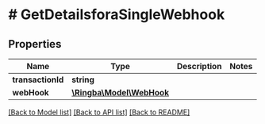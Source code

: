 # # GetDetailsforaSingleWebhook

## Properties

Name | Type | Description | Notes
------------ | ------------- | ------------- | -------------
**transactionId** | **string** |  |
**webHook** | [**\Ringba\Model\WebHook**](WebHook.md) |  |

[[Back to Model list]](../../README.md#models) [[Back to API list]](../../README.md#endpoints) [[Back to README]](../../README.md)
